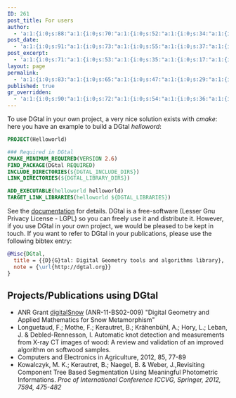 ```yaml
---
ID: 261
post_title: For users
author:
  - 'a:1:{i:0;s:88:"a:1:{i:0;s:70:"a:1:{i:0;s:52:"a:1:{i:0;s:34:"a:1:{i:0;s:16:"David Coeurjolly";}";}";}";}";}'
post_date:
  - 'a:1:{i:0;s:91:"a:1:{i:0;s:73:"a:1:{i:0;s:55:"a:1:{i:0;s:37:"a:1:{i:0;s:19:"2011-07-29 18:31:23";}";}";}";}";}'
post_excerpt:
  - 'a:1:{i:0;s:71:"a:1:{i:0;s:53:"a:1:{i:0;s:35:"a:1:{i:0;s:17:"a:1:{i:0;s:0:"";}";}";}";}";}'
layout: page
permalink:
  - 'a:1:{i:0;s:83:"a:1:{i:0;s:65:"a:1:{i:0;s:47:"a:1:{i:0;s:29:"a:1:{i:0;s:11:"/for-users/";}";}";}";}";}'
published: true
gr_overridden:
  - 'a:1:{i:0;s:90:"a:1:{i:0;s:72:"a:1:{i:0;s:54:"a:1:{i:0;s:36:"a:1:{i:0;s:18:"a:1:{i:0;s:1:"0";}";}";}";}";}";}'
---
```

To use DGtal in your own project, a very nice solution exists with *cmake*: here you have an example to build a DGtal *helloword*: 

``` cmake
PROJECT(Helloworld)

### Required in DGtal
CMAKE_MINIMUM_REQUIRED(VERSION 2.6)
FIND_PACKAGE(DGtal REQUIRED)
INCLUDE_DIRECTORIES(${DGTAL_INCLUDE_DIRS})
LINK_DIRECTORIES(${DGTAL_LIBRARY_DIRS})

ADD_EXECUTABLE(helloworld helloworld)
TARGET_LINK_LIBRARIES(helloworld ${DGTAL_LIBRARIES})
``` 

See the [documentation][1] for details. DGtal is a free-software (Lesser Gnu Privacy License - LGPL) so you can freely use it and distribute it. However, if you use DGtal in your own project, we would be pleased to be kept in touch. If you want to refer to DGtal in your publications, please use the following bibtex entry:

``` bibtex
@Misc{DGtal,
  title = {{D}{G}tal: Digital Geometry tools and algorithms library},
  note = {\url{http://dgtal.org}}
}
```
## Projects/Publications using DGtal

*   ANR Grant [digitalSnow][2] (ANR-11-BS02-009) "Digital Geometry and Applied Mathematics for Snow Metamorphism"
*   Longuetaud, F.; Mothe, F.; Kerautret, B.; Krähenbühl, A.; Hory, L.; Leban, J. & Debled-Rennesson, I. Automatic knot detection and measurements from X-ray CT images of wood: A review and validation of an improved algorithm on softwood samples.
*   Computers and Electronics in Agriculture, 2012, 85, 77-89
*   Kowalczyk, M. K.; Kerautret, B.; Naegel, B. & Weber, J.,Revisiting Component Tree Based Segmentation Using Meaningful Photometric Informations. *Proc of International Conference ICCVG, Springer, 2012, 7594, 475-482*

 [1]: http://dgtal.org/doc/stable/moduleHowToUseDGtal.html
 [2]: http://liris.cnrs.fr/dsnow

